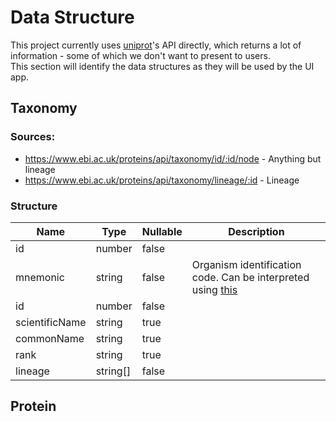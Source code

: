 # Data Structure
This project currently uses [uniprot](https://www.uniprot.org/)'s API directly, which returns a lot of information - some of which we don't want to present to users.  
This section will identify the data structures as they will be used by the UI app.

## Taxonomy
### Sources:
- https://www.ebi.ac.uk/proteins/api/taxonomy/id/:id/node - Anything but lineage
- https://www.ebi.ac.uk/proteins/api/taxonomy/lineage/:id - Lineage

### Structure
|Name|Type|Nullable|Description|
|-|-|-|-|
|id|number|false||
|mnemonic|string|false|Organism identification code. Can be interpreted using [this](https://www.uniprot.org/docs/speclist)|
|id|number|false||
|scientificName|string|true||
|commonName|string|true||
|rank|string|true||
|lineage|string[]|false||

## Protein